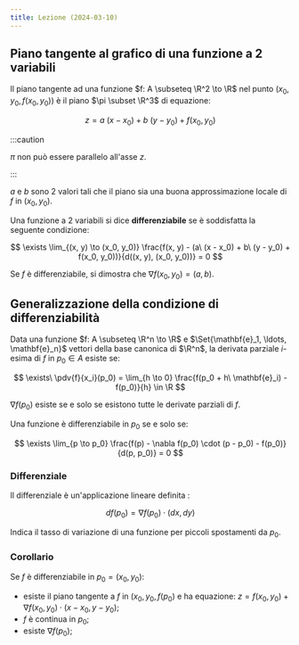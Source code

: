 ```yaml
---
title: Lezione (2024-03-10)
---
```


## Piano tangente al grafico di una funzione a 2 variabili

Il piano tangente ad una funzione $f: A \subseteq \R^2 \to \R$ nel punto
$(x_0, y_0, f(x_0, y_0))$ è il piano $\pi \subset \R^3$ di equazione:

$$
z = a\ (x - x_0) + b\ (y - y_0) + f(x_0, y_0)
$$

:::caution

$\pi$ non può essere parallelo all'asse $z$.

:::

$a$ e $b$ sono 2 valori tali che il piano sia una buona approssimazione locale
di $f$ in $(x_0, y_0)$.

Una funzione a 2 variabili si dice **differenziabile** se è soddisfatta la
seguente condizione:

$$
\exists \lim_{(x, y) \to (x_0, y_0)} \frac{f(x, y) - (a\ (x - x_0) + b\ (y - y_0) + f(x_0, y_0))}{d((x, y), (x_0, y_0))} = 0
$$

Se $f$ è differenziabile, si dimostra che $\nabla f(x_0, y_0) = (a, b)$.

## Generalizzazione della condizione di differenziabilità

Data una funzione $f: A \subseteq \R^n \to \R$ e
$\Set{\mathbf{e}_1, \ldots, \mathbf{e}_n}$ vettori della base canonica di
$\R^n$, la derivata parziale $i$-esima di $f$ in $p_0 \in A$ esiste se:

$$
\exists\ \pdv{f}{x_i}(p_0) = \lim_{h \to 0} \frac{f(p_0 + h\ \mathbf{e}_i) - f(p_0)}{h} \in \R
$$

$\nabla f(p_0)$ esiste se e solo se esistono tutte le derivate parziali di $f$.

Una funzione è differenziabile in $p_0$ se e solo se:

$$
\exists \lim_{p \to p_0} \frac{f(p) - \nabla f(p_0) \cdot (p - p_0) - f(p_0)}{d(p, p_0)} = 0
$$

### Differenziale

Il differenziale è un'applicazione lineare definita :

$$
df(p_0) = \nabla f(p_0) \cdot (dx, dy)
$$

Indica il tasso di variazione di una funzione per piccoli spostamenti da $p_0$.

### Corollario

Se $f$ è differenziabile in $p_0 = (x_0, y_0)$:

- esiste il piano tangente a $f$ in $(x_0, y_0, f(p_0)$ e ha equazione:
  $z = f(x_0, y_0) + \nabla f(x_0, y_0) \cdot (x - x_0, y - y_0)$;
- $f$ è continua in $p_0$;
- esiste $\nabla f(p_0)$;
